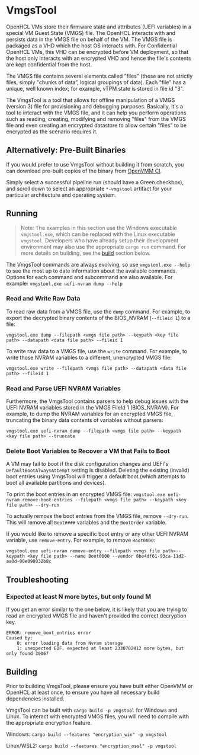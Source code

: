 # VmgsTool

OpenHCL VMs store their firmware state and attributes (UEFI variables) in a special VM
Guest State (VMGS) file. The OpenHCL interacts with and persists data in the VMGS file
on behalf of the VM. The VMGS file is packaged as a VHD which the host OS interacts with.
For Confidential OpenHCL VMs, this VHD can be encrypted before VM deployment, so that the
host only interacts with an encrypted VHD and hence the file's contents are kept confidential from the host.

The VMGS file contains several elements called "files" (these are not strictly files, simply
"chunks of data”, logical groupings of data). Each "file" has a unique, well known index;
for example, vTPM state is stored in file id "3".

The VmgsTool is a tool that allows for offline manipulation of a VMGS (version 3) file
for provisioning and debugging purposes. Basically, it's a tool to interact with the VMGS
file, and it can help you perform operations such as reading, creating, modifying and
removing "files" from the VMGS file and even creating an encrypted datastore to
allow certain "files" to be encrypted as the scenario requires it.

## Alternatively: Pre-Built Binaries

If you would prefer to use VmgsTool without building it from scratch, you can
download pre-built copies of the binary from
[OpenVMM CI](https://github.com/microsoft/openvmm/actions/workflows/openvmm-ci.yaml).

Simply select a successful pipeline run (should have a Green checkbox), and
scroll down to select an appropriate `*-vmgstool` artifact for your particular
architecture and operating system.

## Running

>Note: The examples in this section use the Windows executable `vmgstool.exe`,
>which can be replaced with the Linux executable `vmgstool`.
>Developers who have already setup their development environment may also use
>the appropriate `cargo run` command. For more details on building,
>see the [build](#building) section below.

The VmgsTool commands are always evolving, so use `vmgstool.exe --help` to see the
most up to date information about the available commands. Options for each command
and subcommand are also available. For example: `vmgstool.exe uefi-nvram dump --help`

### Read and Write Raw Data

To read raw data from a VMGS file, use the `dump` command. For example, to
export the decrypted binary contents of the BIOS_NVRAM (`--fileid 1`) to a file:

`vmgstool.exe dump --filepath <vmgs file path> --keypath <key file path> --datapath <data file path> --fileid 1`

To write raw data to a VMGS file, use the `write` command. For example, to write
those NVRAM variables to a different, unencrypted VMGS file:

`vmgstool.exe write --filepath <vmgs file path> --datapath <data file path> --fileid 1`

### Read and Parse UEFI NVRAM Variables

Furthermore, the VmgsTool contains parsers to help debug issues with the UEFI NVRAM
variables stored in the VMGS FileId 1 (BIOS_NVRAM). For example, to dump the NVRAM
variables for an encrypted VMGS file, truncating the binary data contents of
variables without parsers:

`vmgstool.exe uefi-nvram dump --filepath <vmgs file path> --keypath <key file path> --truncate`

### Delete Boot Variables to Recover a VM that Fails to Boot

A VM may fail to boot if the disk configuration changes and
UEFI's `DefaultBootAlwaysAttempt` setting is disabled.
Deleting the existing (invalid) boot entries using VmgsTool
will trigger a default boot (which attempts to boot all available partitions and devices).

To print the boot entries in an encrypted VMGS file:
`vmgstool.exe uefi-nvram remove-boot-entries --filepath <vmgs file path> --keypath <key file path> --dry-run`

To actually remove the boot entries from the VMGS file, remove `--dry-run`.
This will remove all `Boot####` variables and the `BootOrder` variable.

If you would like to remove a specific boot entry or any other UEFI NVRAM variable,
use `remove-entry`. For example, to remove `Boot0000`:

`vmgstool.exe uefi-nvram remove-entry --filepath <vmgs file path>--keypath <key file path> --name Boot0000 --vendor 8be4df61-93ca-11d2-aa0d-00e098032b8c`

## Troubleshooting

### Expected at least N more bytes, but only found M

If you get an error similar to the one below, it is likely that you are trying
to read an encrypted VMGS file and haven't provided the correct decryption key.

```
ERROR: remove_boot_entries error
Caused by:
    0: error loading data from Nvram storage
    1: unexpected EOF. expected at least 2330702412 more bytes, but only found 30067
```

## Building

Prior to building VmgsTool, please ensure you have built either OpenVMM or
OpenHCL at least once, to ensure you have all necessary build dependencies
installed.

VmgsTool can be built with `cargo build -p vmgstool` for Windows and Linux.
To interact with encrypted VMGS files, you will need to compile with the
appropriate encryption feature.

Windows: `cargo build --features "encryption_win" -p vmgstool`

Linux/WSL2: `cargo build --features "encryption_ossl" -p vmgstool`
